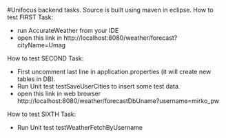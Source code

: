 #Unifocus backend tasks.
Source is built using maven in eclipse.
How to test FIRST Task:
- run AccurateWeather from your IDE
- open this link in http://localhost:8080/weather/forecast?cityName=Umag

How to test SECOND Task:
- First uncomment last line in application.properties (it will create new tables in DB).
- Run Unit test testSaveUserCities to insert some test data.
- open this link in web browser http://localhost:8080/weather/forecastDbUname?username=mirko_pw

How to test SIXTH Task:
- Run Unit test testWeatherFetchByUsername
